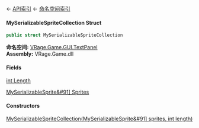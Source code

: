 ← [API索引](Api-Index) ← [命名空间索引](Namespace-Index)

#### MySerializableSpriteCollection Struct

```csharp
public struct MySerializableSpriteCollection
```

**命名空间:** [VRage.Game.GUI.TextPanel](VRage.Game.GUI.TextPanel)  
**Assembly:** VRage.Game.dll

#### Fields

[int Length](VRage.Game.GUI.TextPanel.MySerializableSpriteCollection.Length)

> 

[MySerializableSprite&#91&#93; Sprites](VRage.Game.GUI.TextPanel.MySerializableSpriteCollection.Sprites)

> 

#### Constructors

[MySerializableSpriteCollection(MySerializableSprite&#91&#93; sprites, int length)](VRage.Game.GUI.TextPanel.MySerializableSpriteCollection..ctor)

> 

